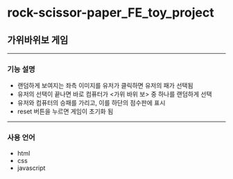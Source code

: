# rock-scissor-paper_FE_toy_project
## 가위바위보 게임
---
### 기능 설명
- 랜덤하게 보여지는 좌측 이미지를 유저가 클릭하면 유저의 패가 선택됨
- 유저의 선택이 끝나면 바로 컴퓨터가 <가위 바위 보> 중 하나를 랜덤하게 선택
- 유저와 컴퓨터의 승패를 가리고, 이를 하단의 점수판에 표시
- reset 버튼을 누르면 게임이 초기화 됨
- ---
### 사용 언어
- html
- css
- javascript
